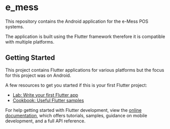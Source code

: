 # e_mess

This repository contains the Android application for the e-Mess POS systems.

The application is built using the Flutter framework therefore it is compatible with multiple platforms.

## Getting Started

This project contains Flutter applications for various platforms but the focus for this project was on Android.

A few resources to get you started if this is your first Flutter project:

- [Lab: Write your first Flutter app](https://docs.flutter.dev/get-started/codelab)
- [Cookbook: Useful Flutter samples](https://docs.flutter.dev/cookbook)

For help getting started with Flutter development, view the
[online documentation](https://docs.flutter.dev/), which offers tutorials,
samples, guidance on mobile development, and a full API reference.
